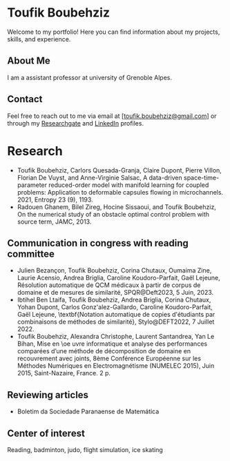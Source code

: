 # Toufik Boubehziz

Welcome to my portfolio! Here you can find information about my projects, skills, and experience.

## About Me

I am a assistant professor at university of Grenoble Alpes. 

## Contact

Feel free to reach out to me via email at [toufik.boubehziz@gmail.com] or through my [Researchgate](https://www.researchgate.net/profile/Boubehziz-Toufik) and [LinkedIn](https://www.linkedin.com/in/toufik-boubehziz-b8405b166/) profiles.

# Research 
- Toufik Boubehziz, Carlors Quesada-Granja, Claire Dupont, Pierre Villon,
    Florian De Vuyst, and Anne-Virginie Salsac, A data-driven 
    space-time-parameter reduced-order model with manifold learning for 
    coupled problems: Application to deformable capsules flowing in 
    microchannels. 2021, Entropy 23 (9), 1193.
 - Radouen Ghanem, Bilel Zireg, Hocine Sissaoui, and Toufik Boubehziz,
    On the numerical study of an obstacle optimal control problem 
    with source term, JAMC, 2013.
## Communication in congress with reading committee
  -  Julien Bezançon, Toufik Boubehziz, Corina Chutaux, Oumaima Zine, Laurie Acensio, Andrea Briglia, Caroline Koudoro-Parfait, Gaël Lejeune, 
    Résolution automatique de QCM médicaux à partir de corpus de domaine et de mesures de similarité, 
    SPQR@Deft2023, 5 Juin, 2023. 
  - Ibtihel Ben Ltaifa, Toufik Boubehziz, Andrea Briglia, Corina Chutaux, 
    Yohan Dupont, Carlos Gonz\'alez-Gallardo, Caroline Koudoro-Parfait, Gaël Lejeune, 
    \textbf{Notation automatique de copies d'étudiants par combinaisons 
    de méthodes de similarité}, Stylo@DEFT2022, 7 Juillet 2022.
  - Toufik Boubehziz, Alexandra Christophe, Laurent Santandrea, Yan Le Bihan, 
    Mise en \oe uvre informatique et analyse des performances comparées d’une 
    méthode de décomposition de domaine en recouvrement avec joints, 
    8ème Conférence Européenne sur les Méthodes Numériques en Electromagnétisme 
    (NUMELEC 2015), Juin 2015, Saint-Nazaire, France. 2 p.
## Reviewing articles
  - Boletim da Sociedade Paranaense de Matemática
## Center of interest
Reading, badminton, judo, flight simulation, ice skating
